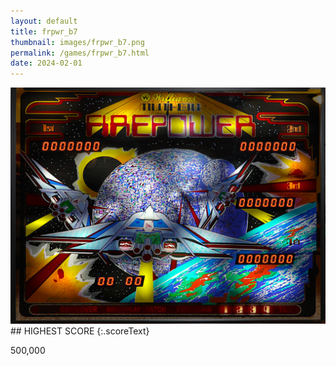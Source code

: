 ```yaml
---
layout: default
title: frpwr_b7
thumbnail: images/frpwr_b7.png
permalink: /games/frpwr_b7.html
date: 2024-02-01
---
```


<img src="../images/frpwr_b7.png" class="gameThumbnail img-fluid mx-auto align-middle">
## HIGHEST SCORE
{:.scoreText}

500,000
